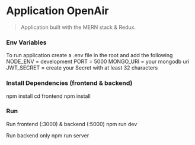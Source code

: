 # Application OpenAir

> Application built with the MERN stack & Redux.

### Env Variables

To run application create a .env file in the root and add the following
NODE_ENV = development
PORT = 5000
MONGO_URI = your mongodb uri
JWT_SECRET = create your Secret with at least 32 characters

### Install Dependencies (frontend & backend)

npm install
cd frontend
npm install

### Run

Run frontend (:3000) & backend (:5000)
npm run dev

Run backend only
npm run server





